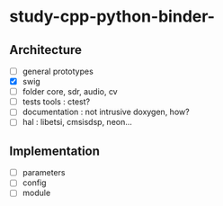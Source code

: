 # study-cpp-python-binder-

## Architecture

- [ ] general prototypes
- [x] swig
- [ ] folder core, sdr, audio, cv
- [ ] tests tools : ctest?
- [ ] documentation : not intrusive doxygen, how?
- [ ] hal : libetsi, cmsisdsp, neon...

## Implementation

- [ ] parameters
- [ ] config
- [ ] module
